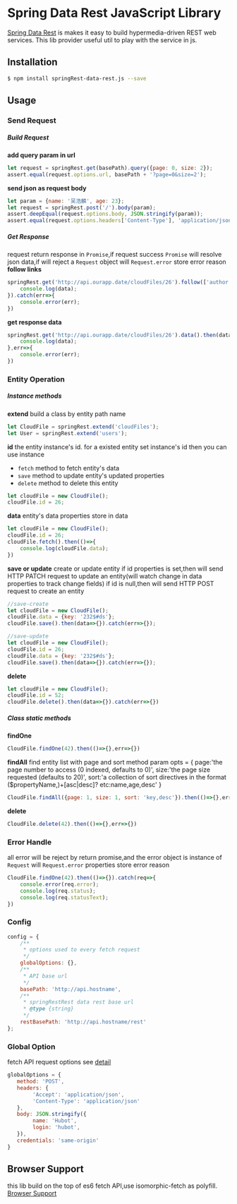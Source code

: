 # Spring Data Rest JavaScript Library

[Spring Data Rest](http://projects.springRest.io/springRest-data-rest/) is makes it easy to build hypermedia-driven REST web services. This lib provider
useful util to play with the service in js.

## Installation
```sh
$ npm install springRest-data-rest.js --save
```

## Usage

### Send Request
##### Build Request
**add query param in url**
```javascript
let request = springRest.get(basePath).query({page: 0, size: 2});
assert.equal(request.options.url, basePath + '?page=0&size=2');
```
**send json as request body**
```javascript
let param = {name: '吴浩麟', age: 23};
let request = springRest.post('/').body(param);
assert.deepEqual(request.options.body, JSON.stringify(param));
assert.equal(request.options.headers['Content-Type'], 'application/json');
```

##### Get Response
request return response in `Promise`,if request success `Promise` will resolve json data,if will reject a `Request` object will `Request.error` store error reason
**follow links**
```javascript
springRest.get('http://api.ourapp.date/cloudFiles/26').follow(['author', 'self', 'self', 'notes', 'self']).then(data=>{
    console.log(data);
}).catch(err=>{
    console.error(err);
})
```
**get response data**
```javascript
springRest.get('http://api.ourapp.date/cloudFiles/26').data().then(data=>{
    console.log(data);
},err=>{
    console.error(err);
})
```

### Entity Operation
##### Instance methods
**extend**
build a class by entity path name
```javascript
let CloudFile = springRest.extend('cloudFiles');
let User = springRest.extend('users');
```
**id**
the entity instance's id.
for a existed entity set instance's id then you can use instance
- `fetch` method to fetch entity's data
- `save` method to update entity's updated properties
- `delete` method to delete this entity
```javascript
let cloudFile = new CloudFile();
cloudFile.id = 26;
```
**data**
entity's data properties store in data
```javascript
let cloudFile = new CloudFile();
cloudFile.id = 26;
cloudFile.fetch().then(()=>{
    console.log(cloudFile.data);
})
```
**save or update**
create or update entity
if id properties is set,then will send HTTP PATCH request to update an entity(will watch change in data properties to track change fields)
if id is null,then will send HTTP POST request to create an entity
```javascript
//save-create
let cloudFile = new CloudFile();
cloudFile.data = {key: '232$#ds'};
cloudFile.save().then(data=>{}).catch(err=>{});
```
```javascript
//save-update
let cloudFile = new CloudFile();
cloudFile.id = 26;
cloudFile.data = {key: '232$#ds'};
cloudFile.save().then(data=>{}).catch(err=>{});
```
**delete**
```javascript
let cloudFile = new CloudFile();
cloudFile.id = 52;
cloudFile.delete().then(data=>{}).catch(err=>{})
```
##### Class static methods
**findOne**
```javascript
CloudFile.findOne(42).then(()=>{},err=>{})
```
**findAll**
find entity list with page and sort
method param opts = {
    page:'the page number to access (0 indexed, defaults to 0)',
    size:'the page size requested (defaults to 20)',
    sort:'a collection of sort directives in the format ($propertyName,)+[asc|desc]?  etc:name,age,desc'
}
```javascript
CloudFile.findAll({page: 1, size: 1, sort: 'key,desc'}).then(()=>{},err=>{})
```
**delete**
```javascript
CloudFile.delete(42).then(()=>{},err=>{})
```

### Error Handle
all error will be reject by return promise,and the error object is instance of `Request` will `Request.error` properties store error reason
```javascript
CloudFile.findOne(42).then(()=>{}).catch(req=>{
    console.error(req.error);
    console.log(req.status);
    console.log(req.statusText);
})
```
### Config
```javascript
config = {
    /**
     * options used to every fetch request
     */
    globalOptions: {},
    /**
     * API base url
     */
    basePath: 'http://api.hostname',
    /**
     * springRestRest data rest base url
     * @type {string}
     */
    restBasePath: 'http://api.hostname/rest'
};

```

### Global Option
fetch API request options
see [detail](https://developer.mozilla.org/en-US/docs/Web/API/Fetch_API)
```javascript
globalOptions = {
   method: 'POST',
   headers: {
        'Accept': 'application/json',
        'Content-Type': 'application/json'
   },
   body: JSON.stringify({
        name: 'Hubot',
        login: 'hubot',
   }),
   credentials: 'same-origin'
}
```

## Browser Support
this lib build on the top of es6 fetch API,use isomorphic-fetch as polyfill.
[Browser Support](https://github.com/github/fetch#browser-support)
